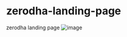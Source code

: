 # zerodha-landing-page
zerodha landing page
![image](https://github.com/devSudhir/zerodha-landing-page/assets/82999615/278a3598-8ee0-412c-b148-77c2494a628b)
